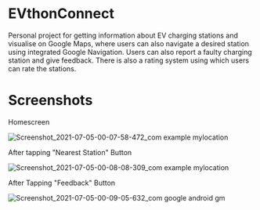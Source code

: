 # EVthonConnect
Personal project for getting information about EV charging stations and visualise on Google Maps, where users can also navigate a desired station using integrated Google Navigation. Users can also report a faulty charging station and give feedback. There is also a rating system using which users can rate the stations.
# Screenshots

Homescreen

![Screenshot_2021-07-05-00-07-58-472_com example mylocation](https://github.com/Adwait-P-Mishra/EVthonConnect/assets/38860357/6ab98a84-4aff-40a6-b69f-69d9ed0aa993)

After tapping "Nearest Station" Button

![Screenshot_2021-07-05-00-08-08-309_com example mylocation](https://github.com/Adwait-P-Mishra/EVthonConnect/assets/38860357/e49d0e2a-1c5c-42c4-9081-749618728bc8)

After Tapping "Feedback" Button

![Screenshot_2021-07-05-00-09-05-632_com google android gm](https://github.com/Adwait-P-Mishra/EVthonConnect/assets/38860357/5c4b0955-f93c-412e-9629-028b4c37322e)


